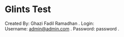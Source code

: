 # Glints Test

Created By: Ghazi Fadil Ramadhan . 
Login:  
  Username: admin@admin.com . 
  Password: password . 
